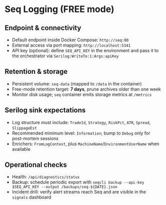 # Seq Logging (FREE mode)

## Endpoint & connectivity

- Default endpoint inside Docker Compose: `http://seq:80`
- External access via port mapping: `http://localhost:5341`
- API key (optional): define `SEQ_API_KEY` in the environment and pass it to the orchestrator via `Serilog:WriteTo:1:Args:apiKey`

## Retention & storage

- Persistent volume: `seq-data` (mapped to `/data` in the container)
- Free-mode retention target: **7 days**, prune archives older than one week
- Monitor disk usage; `seq` container emits storage metrics at `/metrics`

## Serilog sink expectations

- Log structure must include: `TradeId`, `Strategy`, `RiskPct`, `ATR`, `Spread`, `SlippageEst`
- Recommended minimum level: `Information`; bump to `Debug` only for post-mortem sessions
- Enrichers: `FromLogContext`, plus `MachineName`/`EnvironmentUserName` when available

## Operational checks

- Health: `/api/diagnostics/status`
- Backup: schedule periodic export with `seqcli backup --api-key $SEQ_API_KEY --output /backups/seq-${DATE}.json`
- Incident drill: verify alert streams reach Seq and are visible in the `signals` dashboard
